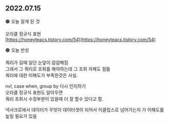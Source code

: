 ## 2022.07.15

🟠 오늘 알게 된 것  

오라클 정규식 표현  
[https://honeyteacs.tistory.com/54](https://honeyteacs.tistory.com/54)


🟠 오늘 반성

쿼리가 길때 일단 눈앞이 캄캄해짐  
그래서 그 쿼리로 조회를 해야하는데 그 조회 자체도 힘듦  
쿼리에 대한 이해도가 부족한것은 사실.  

nvl, case when, group by 다시 인지하기   
오라클 정규식 표현도 알아두면   
쿼리 조회시 수정부분이 있을때 더 잘 할수 있다고 함.  

넥사크로에서 데이터가 무엇이 데이터셋이 되어서
이클립스로 넘어가는지 가 이해도를 높일 필요가 있음

